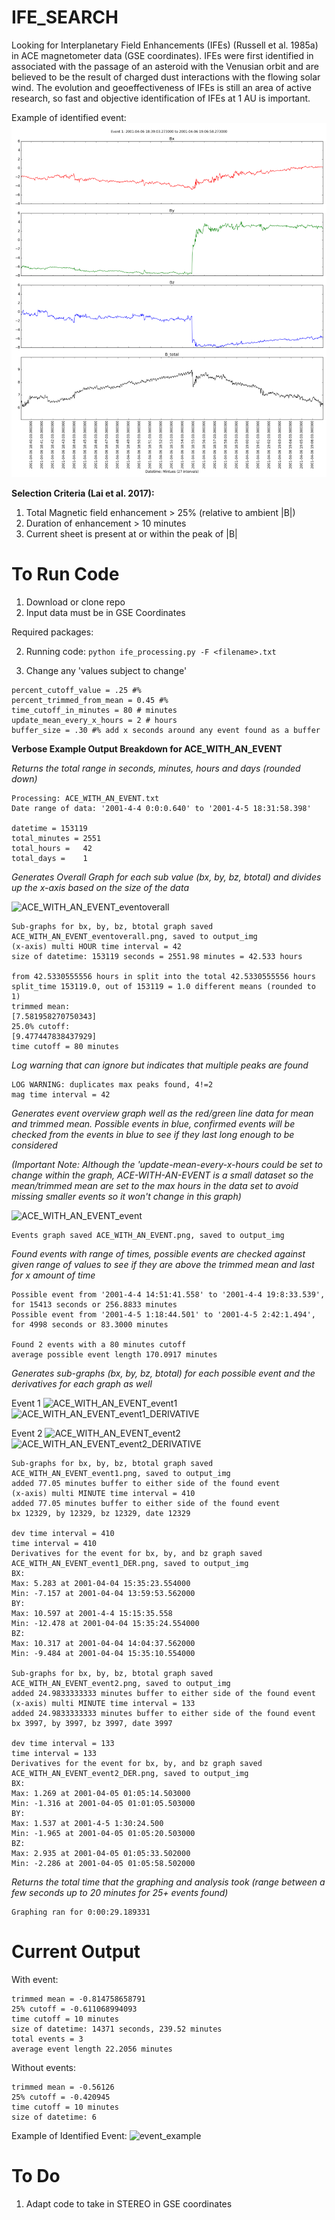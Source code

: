 # IFE_SEARCH

Looking for Interplanetary Field Enhancements (IFEs) (Russell et al. 1985a) in ACE magnetometer data (GSE coordinates). IFEs were first identified in associated with the passage of an asteroid with the Venusian orbit and are believed to be the result of charged dust interactions with the flowing solar wind. The evolution and geoeffectiveness of IFEs is still an area of active research, so fast and objective identification of IFEs at 1 AU is important.

Example of identified event:
![example graph](example_event.png)

__Selection Criteria (Lai et al. 2017):__
1. Total Magnetic field enhancement > 25% (relative to ambient |B|)
2. Duration of enhancement > 10 minutes
3. Current sheet is present at or within the peak of |B|

# To Run Code
1. Download or clone repo
2. Input data must be in GSE Coordinates

Required packages:

2. Running code:
```python ife_processing.py -F <filename>.txt```

3. Change any 'values subject to change'
```
percent_cutoff_value = .25 #%
percent_trimmed_from_mean = 0.45 #%
time_cutoff_in_minutes = 80 # minutes
update_mean_every_x_hours = 2 # hours
buffer_size = .30 #% add x seconds around any event found as a buffer
```

**Verbose Example Output Breakdown for ACE_WITH_AN_EVENT**

_Returns the total range in seconds, minutes, hours and days (rounded down)_
```
Processing: ACE_WITH_AN_EVENT.txt
Date range of data: '2001-4-4 0:0:0.640' to '2001-4-5 18:31:58.398'

datetime = 153119
total_minutes = 2551
total_hours =   42
total_days =    1
```
_Generates Overall Graph for each sub value (bx, by, bz, btotal) and divides up the x-axis based on the size of the data_

![ACE_WITH_AN_EVENT_eventoverall](output_img/ACE_WITH_AN_EVENT/ACE_WITH_AN_EVENT_eventoverall.png)
```
Sub-graphs for bx, by, bz, btotal graph saved ACE_WITH_AN_EVENT_eventoverall.png, saved to output_img
(x-axis) multi HOUR time interval = 42
size of datetime: 153119 seconds = 2551.98 minutes = 42.533 hours

from 42.5330555556 hours in split into the total 42.5330555556 hours
split_time 153119.0, out of 153119 = 1.0 different means (rounded to 1)
trimmed mean:
[7.581958270750343]
25.0% cutoff:
[9.477447838437929]
time cutoff = 80 minutes
```
_Log warning that can ignore but indicates that multiple peaks are found_
```
LOG WARNING: duplicates max peaks found, 4!=2
mag time interval = 42
```
_Generates event overview graph well as the red/green line data for mean and trimmed mean. Possible events in blue, confirmed events will be checked from the events in blue to see if they last long enough to be considered_

_(Important Note: Although the 'update-mean-every-x-hours could be set to change within the graph, ACE-WITH-AN-EVENT is a small dataset so the mean/trimmed mean are set to the max hours in the data set to avoid missing smaller events so it won't change in this graph)_

![ACE_WITH_AN_EVENT_event](output_img/ACE_WITH_AN_EVENT/ACE_WITH_AN_EVENT.png)
```
Events graph saved ACE_WITH_AN_EVENT.png, saved to output_img
```
_Found events with range of times, possible events are checked against given range of values to see if they are above the trimmed mean and last for x amount of time_
```
Possible event from '2001-4-4 14:51:41.558' to '2001-4-4 19:8:33.539', for 15413 seconds or 256.8833 minutes
Possible event from '2001-4-5 1:18:44.501' to '2001-4-5 2:42:1.494', for 4998 seconds or 83.3000 minutes

Found 2 events with a 80 minutes cutoff
average possible event length 170.0917 minutes
```
_Generates sub-graphs (bx, by, bz, btotal) for each possible event and the derivatives for each graph as well_

Event 1
![ACE_WITH_AN_EVENT_event1](output_img/ACE_WITH_AN_EVENT/ACE_WITH_AN_EVENT_event1.png)
![ACE_WITH_AN_EVENT_event1_DERIVATIVE](output_img/ACE_WITH_AN_EVENT/ACE_WITH_AN_EVENT_event1_DERIVATIVE.png)

Event 2
![ACE_WITH_AN_EVENT_event2](output_img/ACE_WITH_AN_EVENT/ACE_WITH_AN_EVENT_event2.png)
![ACE_WITH_AN_EVENT_event2_DERIVATIVE](output_img/ACE_WITH_AN_EVENT/ACE_WITH_AN_EVENT_event2_DERIVATIVE.png)

```
Sub-graphs for bx, by, bz, btotal graph saved ACE_WITH_AN_EVENT_event1.png, saved to output_img
added 77.05 minutes buffer to either side of the found event
(x-axis) multi MINUTE time interval = 410
added 77.05 minutes buffer to either side of the found event
bx 12329, by 12329, bz 12329, date 12329

dev time interval = 410
time interval = 410
Derivatives for the event for bx, by, and bz graph saved ACE_WITH_AN_EVENT_event1_DER.png, saved to output_img
BX:
Max: 5.283 at 2001-04-04 15:35:23.554000
Min: -7.157 at 2001-04-04 13:59:53.562000
BY:
Max: 10.597 at 2001-4-4 15:15:35.558
Min: -12.478 at 2001-04-04 15:35:24.554000
BZ:
Max: 10.317 at 2001-04-04 14:04:37.562000
Min: -9.484 at 2001-04-04 15:35:10.554000

Sub-graphs for bx, by, bz, btotal graph saved ACE_WITH_AN_EVENT_event2.png, saved to output_img
added 24.9833333333 minutes buffer to either side of the found event
(x-axis) multi MINUTE time interval = 133
added 24.9833333333 minutes buffer to either side of the found event
bx 3997, by 3997, bz 3997, date 3997

dev time interval = 133
time interval = 133
Derivatives for the event for bx, by, and bz graph saved ACE_WITH_AN_EVENT_event2_DER.png, saved to output_img
BX:
Max: 1.269 at 2001-04-05 01:05:14.503000
Min: -1.316 at 2001-04-05 01:01:05.503000
BY:
Max: 1.537 at 2001-4-5 1:30:24.500
Min: -1.965 at 2001-04-05 01:05:20.503000
BZ:
Max: 2.935 at 2001-04-05 01:05:33.502000
Min: -2.286 at 2001-04-05 01:05:58.502000
```
_Returns the total time that the graphing and analysis took (range between a few seconds up to 20 minutes for 25+ events found)_
```
Graphing ran for 0:00:29.189331
```
# Current Output

With event:
```
trimmed mean = -0.814758658791
25% cutoff = -0.611068994093
time cutoff = 10 minutes
size of datetime: 14371 seconds, 239.52 minutes
total events = 3
average event length 22.2056 minutes
```
Without events:
```
trimmed mean = -0.56126
25% cutoff = -0.420945
time cutoff = 10 minutes
size of datetime: 6
```

Example of Identified Event:
![event_example](https://github.com/unaschneck/IFE_SEARCH/blob/master/example_event.png)

# To Do

1. Adapt code to take in STEREO in GSE coordinates
